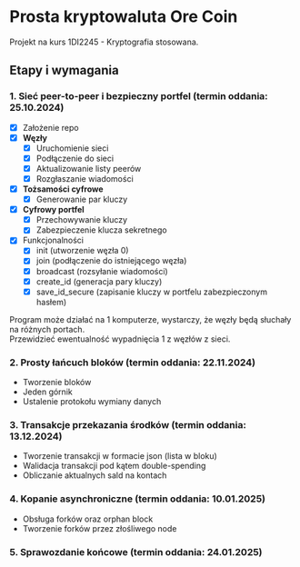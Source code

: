 # Prosta kryptowaluta Ore Coin
Projekt na kurs 1DI2245 - Kryptografia stosowana.

## Etapy i wymagania

### 1. Sieć peer-to-peer i bezpieczny portfel (termin oddania: 25.10.2024)
- [x] Założenie repo
- [x] **Węzły**
    - [x] Uruchomienie sieci  
    - [x] Podłączenie do sieci
    - [x] Aktualizowanie listy peerów
    - [x] Rozgłaszanie wiadomości
- [x] **Tożsamości cyfrowe**
    - [x] Generowanie par kluczy
- [x] **Cyfrowy portfel**
    - [x] Przechowywanie kluczy
    - [x] Zabezpieczenie klucza sekretnego
- [x] Funkcjonalności
    - [x] init (utworzenie węzła 0)
    - [x] join (podłączenie do istniejącego węzła)
    - [x] broadcast (rozsyłanie wiadomości)
    - [x] create_id (generacja pary kluczy)
    - [x] save_id_secure (zapisanie kluczy w portfelu zabezpieczonym hasłem)

Program może działać na 1 komputerze, wystarczy, że węzły będą słuchały na różnych portach.  
Przewidzieć ewentualność wypadnięcia 1 z węzłów z sieci.  

### 2. Prosty łańcuch bloków (termin oddania: 22.11.2024)

- Tworzenie bloków
- Jeden górnik
- Ustalenie protokołu wymiany danych

### 3. Transakcje przekazania środków (termin oddania: 13.12.2024)

- Tworzenie transakcji w formacie json (lista w bloku)
- Walidacja transakcji pod kątem double-spending
- Obliczanie aktualnych sald na kontach

### 4. Kopanie asynchroniczne (termin oddania: 10.01.2025)

- Obsługa forków oraz orphan block
- Tworzenie forków przez złośliwego node

### 5. Sprawozdanie końcowe (termin oddania: 24.01.2025)